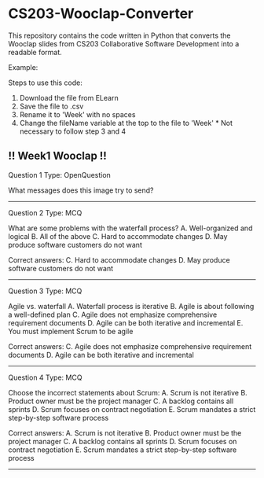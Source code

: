 # CS203-Wooclap-Converter

This repository contains the code written in Python that converts the Wooclap slides from CS203 Collaborative Software Development into a readable format.

Example: 

Steps to use this code:
1. Download the file from ELearn
2. Save the file to .csv 
3. Rename it to 'Week<Number>' with no spaces
4. Change the fileName variable at the top to the file to 'Week<Number>'
        * Not necessary to follow step 3 and 4

!! Week1 Wooclap !!
----------

Question 1
Type: OpenQuestion

What messages does this image try to send?

----------

Question 2
Type: MCQ

What are some problems with the waterfall process?
A. Well-organized and logical
B. All of the above
C. Hard to accommodate changes
D. May produce software customers do not want

Correct answers:
C. Hard to accommodate changes
D. May produce software customers do not want

----------

Question 3
Type: MCQ

Agile vs. waterfall
A. Waterfall process is iterative
B. Agile is about following a well-defined plan
C. Agile does not emphasize comprehensive requirement documents
D. Agile can be both iterative and incremental
E. You must implement Scrum to be agile

Correct answers:
C. Agile does not emphasize comprehensive requirement documents
D. Agile can be both iterative and incremental

----------

Question 4
Type: MCQ

Choose the incorrect statements about Scrum:
A. Scrum is not iterative
B. Product owner must be the project manager
C. A backlog contains all sprints
D. Scrum focuses on contract negotiation
E. Scrum mandates a strict step-by-step software process

Correct answers:
A. Scrum is not iterative
B. Product owner must be the project manager
C. A backlog contains all sprints
D. Scrum focuses on contract negotiation
E. Scrum mandates a strict step-by-step software process

----------

